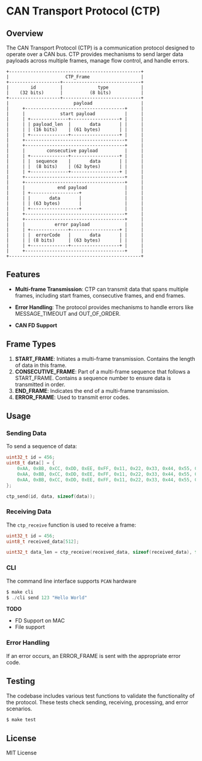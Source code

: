 # CAN Transport Protocol (CTP)

## Overview

The CAN Transport Protocol (CTP) is a communication protocol designed to operate over a CAN bus. CTP provides mechanisms to send larger data payloads across multiple frames, manage flow control, and handle errors.

```plaintext
+-------------------------------------------------+  
|                     CTP_Frame                   |  
+-------------------+-----------------------------+  
|        id         |             type            |  
|    (32 bits)      |          (8 bits)           |  
+-------------------+-----------------------------+  
|                        payload                  |  
|     +-------------------------------------+     |  
|     |             start payload           |     |  
|     | +--------------+------------------+ |     |
|     | | payload_len  |       data       | |     |
|     | | (16 bits)    | (61 bytes)       | |     |
|     | +--------------+------------------+ |     |
|     +-------------------------------------+     |
|     +-------------------------------------+     |
|     |        consecutive payload          |     |
|     | +--------------+------------------+ |     |
|     | |  sequence    |       data       | |     |
|     | |  (8 bits)    | (62 bytes)       | |     |
|     | +--------------+------------------+ |     |
|     +-------------------------------------+     |
|     +-------------------------------------+     |
|     |            end payload              |     |
|     | +------------------+                |     |
|     | |       data       |                |     |
|     | | (63 bytes)       |                |     |
|     | +------------------+                |     |
|     +-------------------------------------+     |
|     +-------------------------------------+     |
|     |           error payload             |     |
|     | +--------------+------------------+ |     |
|     | |  errorCode   |       data       | |     |
|     | | (8 bits)     | (63 bytes)       | |     |
|     | +--------------+------------------+ |     |
|     +-------------------------------------+     |
+-------------------------------------------------+
```

## Features

- **Multi-frame Transmission**: CTP can transmit data that spans multiple frames, including start frames, consecutive frames, and end frames.

- **Error Handling**: The protocol provides mechanisms to handle errors like MESSAGE_TIMEOUT and OUT_OF_ORDER.
- **CAN FD Support**

## Frame Types

1. **START_FRAME**: Initiates a multi-frame transmission. Contains the length of data in this frame.
2. **CONSECUTIVE_FRAME**: Part of a multi-frame sequence that follows a START_FRAME. Contains a sequence number to ensure data is transmitted in order.
3. **END_FRAME**: Indicates the end of a multi-frame transmission.
4. **ERROR_FRAME**: Used to transmit error codes.

## Usage

### Sending Data

To send a sequence of data:

```c
uint32_t id = 456;
uint8_t data[] = {
    0xAA, 0xBB, 0xCC, 0xDD, 0xEE, 0xFF, 0x11, 0x22, 0x33, 0x44, 0x55, 0x66, 0x77, 0x88, 0x99,
    0xAA, 0xBB, 0xCC, 0xDD, 0xEE, 0xFF, 0x11, 0x22, 0x33, 0x44, 0x55, 0x66, 0x77, 0x88, 0x99,
    0xAA, 0xBB, 0xCC, 0xDD, 0xEE, 0xFF, 0x11, 0x22, 0x33, 0x44, 0x55, 0x66, 0x77, 0x88, 0x99
};

ctp_send(id, data, sizeof(data));
```

### Receiving Data

The `ctp_receive` function is used to receive a frame:

```c
uint32_t id = 456;
uint8_t received_data[512];

uint32_t data_len = ctp_receive(received_data, sizeof(received_data), false);
```

### CLI

The command line interface supports `PCAN` hardware

```c
$ make cli
$ ./cli send 123 "Hello World"
```
**TODO**
* FD Support on MAC
* File support

### Error Handling

If an error occurs, an ERROR_FRAME is sent with the appropriate error code.


## Testing

The codebase includes various test functions to validate the functionality of the protocol. These tests check sending, receiving, processing, and error scenarios.

```c
$ make test
```

## License

MIT License

